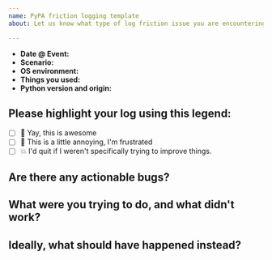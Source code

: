 ```yaml
---
name: PyPA friction logging template
about: Let us know what type of log friction issue you are encountering on PyPI

---
```


* **Date @ Event:** <!--for example: 5/14/2018 @ PyCon Cleveland Sprints -->
* **Scenario:** <!--for example: I’m trying to install pandas -->
* **OS environment:** <!--for example: Windows 10, macOS 10.13, or Ubuntu 18.04 -->
* **Things you used:** <!--for example: pip, warehouse, setuptools, etc... -->
* **Python version and origin:** <!--for example: Python 3.6.0 from apt -->


## Please highlight your log using this legend:
- [ ] :art: Yay, this is awesome
- [ ] :tophat: This is a little annoying, I'm frustrated
- [ ] :boom: I'd quit if I weren't specifically trying to improve things.

## Are there any actionable bugs?
<!-- If any please link to the bug on GitHub -->

## What were you trying to do, and what didn't work?
<!--For example: I was trying to install pandas on Windows and pip made my cat turn purple -->

## Ideally, what should have happened instead?
<!--Feel free to be blunt! -->
